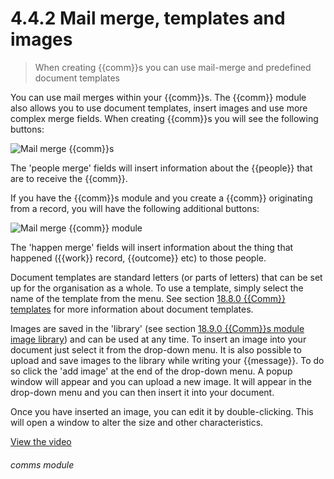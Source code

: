 # 4.4.2    Mail merge, templates and images

> When creating {{comm}}s you can use mail-merge and predefined document templates 

You can use mail merges within your {{comm}}s. The {{comm}} module also allows you to use document templates, insert images and use more complex merge fields. When creating {{comm}}s you will see the following buttons:

![Mail merge {{comm}}s]({{imgpath}}22a.png)

The 'people merge' fields will insert information about the {{people}} that are to receive the {{comm}}.

If you have the {{comm}}s module and you create a {{comm}} originating from a record, you will have the following additional buttons:

![Mail merge {{comm}} module]({{imgpath}}22b.png)

The 'happen merge' fields will insert information about the thing that happened ({{work}} record, {{outcome}} etc) to those people.

Document templates are standard letters (or parts of letters) that can be set up for the organisation as a whole. To use a template, simply select the name of the template from the menu. See section [18.8.0  {{Comm}} templates](/help/index/v/{{version}}/p/18.8.0) for more information about document templates.

Images are saved in the 'library' (see section [18.9.0  {{Comm}}s module image library](/help/index/v/{{version}}/p/18.9.0)) and can be used at any time. To insert an image into your document just select it from the drop-down menu. It is also possible to upload and save images to the library while writing your {{message}}. To do so click the 'add image' at the end of the drop-down menu. A popup window will appear and you can upload a new image. It will appear in the drop-down menu and you can then insert it into your document.

Once you have inserted an image, you can edit it by double-clicking. This will open a window to alter the size and other characteristics. 

[View the video](/help/video/id/6)
###### comms module

